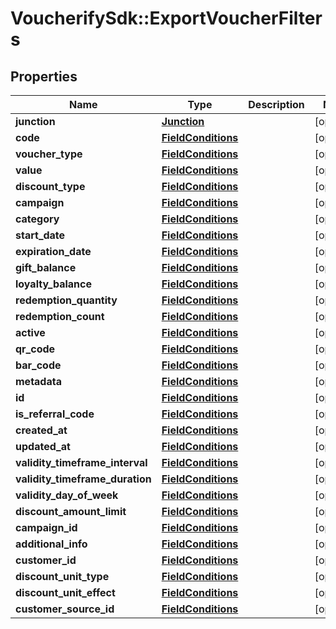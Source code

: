 # VoucherifySdk::ExportVoucherFilters

## Properties

| Name | Type | Description | Notes |
| ---- | ---- | ----------- | ----- |
| **junction** | [**Junction**](Junction.md) |  | [optional] |
| **code** | [**FieldConditions**](FieldConditions.md) |  | [optional] |
| **voucher_type** | [**FieldConditions**](FieldConditions.md) |  | [optional] |
| **value** | [**FieldConditions**](FieldConditions.md) |  | [optional] |
| **discount_type** | [**FieldConditions**](FieldConditions.md) |  | [optional] |
| **campaign** | [**FieldConditions**](FieldConditions.md) |  | [optional] |
| **category** | [**FieldConditions**](FieldConditions.md) |  | [optional] |
| **start_date** | [**FieldConditions**](FieldConditions.md) |  | [optional] |
| **expiration_date** | [**FieldConditions**](FieldConditions.md) |  | [optional] |
| **gift_balance** | [**FieldConditions**](FieldConditions.md) |  | [optional] |
| **loyalty_balance** | [**FieldConditions**](FieldConditions.md) |  | [optional] |
| **redemption_quantity** | [**FieldConditions**](FieldConditions.md) |  | [optional] |
| **redemption_count** | [**FieldConditions**](FieldConditions.md) |  | [optional] |
| **active** | [**FieldConditions**](FieldConditions.md) |  | [optional] |
| **qr_code** | [**FieldConditions**](FieldConditions.md) |  | [optional] |
| **bar_code** | [**FieldConditions**](FieldConditions.md) |  | [optional] |
| **metadata** | [**FieldConditions**](FieldConditions.md) |  | [optional] |
| **id** | [**FieldConditions**](FieldConditions.md) |  | [optional] |
| **is_referral_code** | [**FieldConditions**](FieldConditions.md) |  | [optional] |
| **created_at** | [**FieldConditions**](FieldConditions.md) |  | [optional] |
| **updated_at** | [**FieldConditions**](FieldConditions.md) |  | [optional] |
| **validity_timeframe_interval** | [**FieldConditions**](FieldConditions.md) |  | [optional] |
| **validity_timeframe_duration** | [**FieldConditions**](FieldConditions.md) |  | [optional] |
| **validity_day_of_week** | [**FieldConditions**](FieldConditions.md) |  | [optional] |
| **discount_amount_limit** | [**FieldConditions**](FieldConditions.md) |  | [optional] |
| **campaign_id** | [**FieldConditions**](FieldConditions.md) |  | [optional] |
| **additional_info** | [**FieldConditions**](FieldConditions.md) |  | [optional] |
| **customer_id** | [**FieldConditions**](FieldConditions.md) |  | [optional] |
| **discount_unit_type** | [**FieldConditions**](FieldConditions.md) |  | [optional] |
| **discount_unit_effect** | [**FieldConditions**](FieldConditions.md) |  | [optional] |
| **customer_source_id** | [**FieldConditions**](FieldConditions.md) |  | [optional] |

